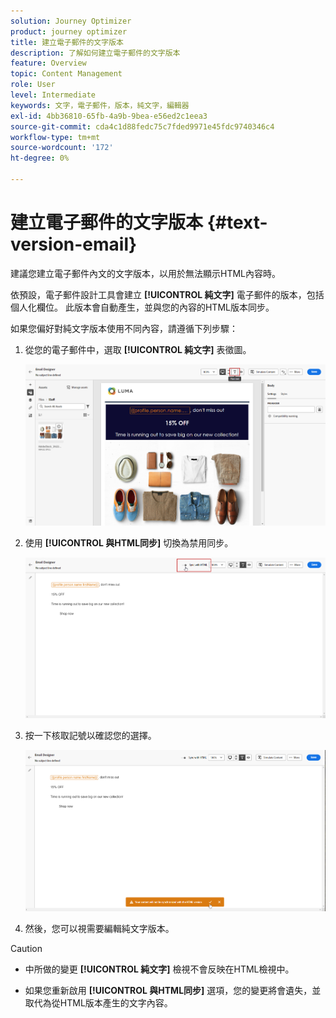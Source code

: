 ```yaml
---
solution: Journey Optimizer
product: journey optimizer
title: 建立電子郵件的文字版本
description: 了解如何建立電子郵件的文字版本
feature: Overview
topic: Content Management
role: User
level: Intermediate
keywords: 文字，電子郵件，版本，純文字，編輯器
exl-id: 4bb36810-65fb-4a9b-9bea-e56ed2c1eea3
source-git-commit: cda4c1d88fedc75c7fded9971e45fdc9740346c4
workflow-type: tm+mt
source-wordcount: '172'
ht-degree: 0%

---
```


# 建立電子郵件的文字版本 {#text-version-email}

建議您建立電子郵件內文的文字版本，以用於無法顯示HTML內容時。

依預設，電子郵件設計工具會建立 **[!UICONTROL 純文字]** 電子郵件的版本，包括個人化欄位。 此版本會自動產生，並與您的內容的HTML版本同步。

如果您偏好對純文字版本使用不同內容，請遵循下列步驟：

1. 從您的電子郵件中，選取 **[!UICONTROL 純文字]** 表徵圖。

   ![](assets/text_version_3.png)

1. 使用 **[!UICONTROL 與HTML同步]** 切換為禁用同步。

   ![](assets/text_version_1.png)

1. 按一下核取記號以確認您的選擇。

   ![](assets/text_version_2.png)

1. 然後，您可以視需要編輯純文字版本。

>[!CAUTION]
>
>* 中所做的變更 **[!UICONTROL 純文字]** 檢視不會反映在HTML檢視中。
>
>* 如果您重新啟用 **[!UICONTROL 與HTML同步]** 選項，您的變更將會遺失，並取代為從HTML版本產生的文字內容。

